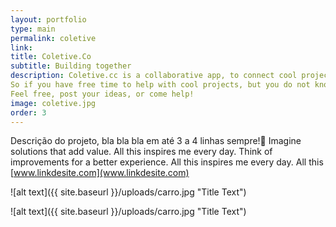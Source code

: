 ```yaml
---
layout: portfolio
type: main
permalink: coletive
link:
title: Coletive.Co
subtitle: Building together
description: Coletive.cc is a collaborative app, to connect cool projects / ideas with cool people who are willing to help!
So if you have free time to help with cool projects, but you do not know where to start, or if you're on the other side, full of ideas and needing hands to help.
Feel free, post your ideas, or come help! 
image: coletive.jpg
order: 3
---
```


Descrição do projeto, bla bla bla em até 3 a 4 linhas sempre! Imagine solutions that add value. All this inspires me every day. Think of improvements for a better experience. All this inspires me every day. All this [www.linkdesite.com](www.linkdesite.com)

![alt text]({{ site.baseurl }}/uploads/carro.jpg "Title Text")

![alt text]({{ site.baseurl }}/uploads/carro.jpg "Title Text")
